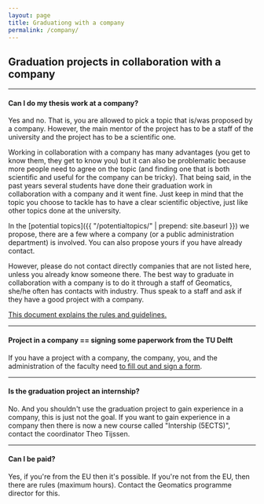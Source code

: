 ```yaml
---
layout: page
title: Graduationg with a company
permalink: /company/
---
```



## Graduation projects in collaboration with a company

- - -

#### Can I do my thesis work at a company?

Yes and no. That is, you are allowed to pick a topic that is/was proposed by a company.
However, the main mentor of the project has to be a staff of the university and the project has to be a scientific one.

Working in collaboration with a company has many advantages (you get to know them, they get to know you) but it can also be problematic because more people need to agree on the topic (and finding one that is both scientific and useful for the company can be tricky).
That being said, in the past years several students have done their graduation work in collaboration with a company and it went fine.
Just keep in mind that the topic you choose to tackle has to have a clear scientific objective, just like other topics done at the university.

In the [potential topics]({{ "/potentialtopics/" | prepend: site.baseurl }}) we propose, there are a few where a company (or a public administration department) is involved.
You can also propose yours if you have already contact.

However, please do not contact directly companies that are not listed here, unless you already know someone there.
The best way to graduate in collaboration with a company is to do it through a staff of Geomatics, she/he often has contacts with industry.
Thus speak to a staff and ask if they have a good project with a company.

[This document explains the rules and guidelines.](O&S_rules_guidelines_graduating_company.pdf)

- - -

#### Project in a company == signing some paperwork from the TU Delft

If you have a project with a company, the company, you, and the administration of the faculty need [to fill out and sign a form](http://studenten.tudelft.nl/fileadmin/Files/studentenportal/os/BKspecifiek/Internship_Agreement.pdf).

- - -

#### Is the graduation project an internship?

No. 
And you shouldn't use the graduation project to gain experience in a company, this is just not the goal. 
If you want to gain experience in a company then there is now a new course called "Intership (5ECTS)", contact the coordinator Theo Tijssen.

- - - 

#### Can I be paid?

Yes, if you're from the EU then it's possible.
If you're not from the EU, then there are rules (maximum hours).
Contact the Geomatics programme director for this.
